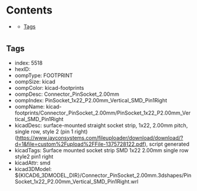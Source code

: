 



Contents
========

* [](#)
	* [Tags](#tags)

# 

## Tags

- index: 5518
- hexID: 
- oompType: FOOTPRINT
- oompSize: kicad
- oompColor: kicad-footprints
- oompDesc: Connector_PinSocket_2.00mm
- oompIndex: PinSocket_1x22_P2.00mm_Vertical_SMD_Pin1Right
- oompName: kicad-footprints/Connector_PinSocket_2.00mm/PinSocket_1x22_P2.00mm_Vertical_SMD_Pin1Right
- kicadDesc: surface-mounted straight socket strip, 1x22, 2.00mm pitch, single row, style 2 (pin 1 right) (https://www.jayconsystems.com/fileuploader/download/download/?d=1&file=custom%2Fupload%2FFile-1375728122.pdf), script generated
- kicadTags: Surface mounted socket strip SMD 1x22 2.00mm single row style2 pin1 right
- kicadAttr: smd
- kicad3DModel: ${KICAD6_3DMODEL_DIR}/Connector_PinSocket_2.00mm.3dshapes/PinSocket_1x22_P2.00mm_Vertical_SMD_Pin1Right.wrl
